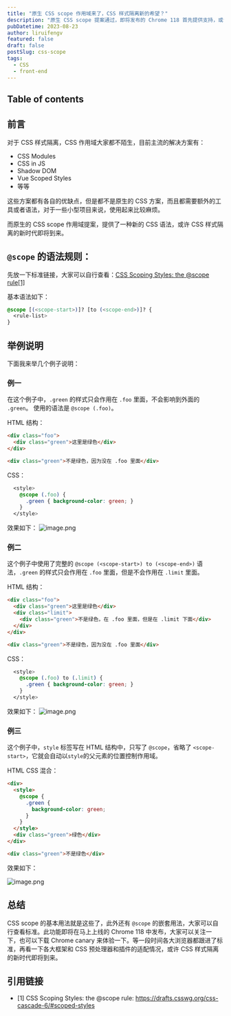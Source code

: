 ```yaml
---
title: "原生 CSS scope 作用域来了，CSS 样式隔离新的希望？"
description: "原生 CSS scope 提案通过，即将发布的 Chrome 118 首先提供支持，或许 CSS 样式隔离的新时代即将到来。"
pubDatetime: 2023-08-23
author: liruifengv
featured: false
draft: false
postSlug: css-scope
tags:
  - CSS
  - front-end
---
```


## Table of contents

## 前言

对于 CSS 样式隔离，CSS 作用域大家都不陌生，目前主流的解决方案有：

- CSS Modules
- CSS in JS
- Shadow DOM
- Vue Scoped Styles
- 等等

这些方案都有各自的优缺点，但是都不是原生的 CSS 方案，而且都需要额外的工具或者语法，对于一些小型项目来说，使用起来比较麻烦。

而原生的 CSS scope 作用域提案，提供了一种新的 CSS 语法，或许 CSS 样式隔离的新时代即将到来。

## `@scope` 的语法规则：

先放一下标准链接，大家可以自行查看：[CSS Scoping Styles: the @scope rule[1]](https://drafts.csswg.org/css-cascade-6/#scoped-styles)

基本语法如下：

```css
@scope [(<scope-start>)]? [to (<scope-end>)]? {
  <rule-list>
}
```

## 举例说明

下面我来举几个例子说明：

### 例一

在这个例子中，`.green` 的样式只会作用在 `.foo` 里面，不会影响到外面的 `.green`。
使用的语法是 `@scope (.foo)`。

HTML 结构：

```html
<div class="foo">
  <div class="green">这里是绿色</div>
</div>

<div class="green">不是绿色，因为没在 .foo 里面</div>
```

CSS：

```css
  <style>
    @scope (.foo) {
      .green { background-color: green; }
    }
  </style>
```

效果如下：
![image.png](https://images.sayhub.me/blog/css-scope/p1.png)

### 例二

这个例子中使用了完整的 `@scope (<scope-start>) to (<scope-end>)` 语法，`.green` 的样式只会作用在 `.foo` 里面，但是不会作用在 `.limit` 里面。

HTML 结构：

```html
<div class="foo">
  <div class="green">这里是绿色</div>
  <div class="limit">
    <div class="green">不是绿色，在 .foo 里面，但是在 .limit 下面</div>
  </div>
</div>

<div class="green">不是绿色，因为没在 .foo 里面</div>
```

CSS：

```css
  <style>
    @scope (.foo) to (.limit) {
      .green { background-color: green; }
    }
  </style>
```

效果如下：
![image.png](https://images.sayhub.me/blog/css-scope/p2.png)

### 例三

这个例子中，`style` 标签写在 HTML 结构中，只写了 `@scope`，省略了 `<scope-start>`，它就会自动以`style`的父元素的位置控制作用域。

HTML CSS 混合：

```html
<div>
  <style>
    @scope {
      .green {
        background-color: green;
      }
    }
  </style>
  <div class="green">绿色</div>
</div>

<div class="green">不是绿色</div>
```

效果如下：

![image.png](https://images.sayhub.me/blog/css-scope/p3.png)

## 总结

CSS scope 的基本用法就是这些了，此外还有 `@scope` 的嵌套用法，大家可以自行查看标准。此功能即将在马上上线的 Chrome 118 中发布，大家可以关注一下，也可以下载 Chrome canary 来体验一下。等一段时间各大浏览器都跟进了标准，再看一下各大框架和 CSS 预处理器和插件的适配情况，或许 CSS 样式隔离的新时代即将到来。

## 引用链接

- [1] CSS Scoping Styles: the @scope rule: https://drafts.csswg.org/css-cascade-6/#scoped-styles
